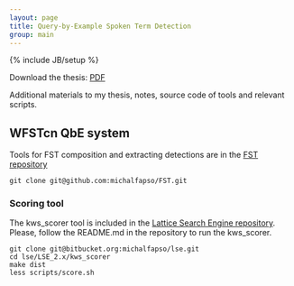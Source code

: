 ```yaml
---
layout: page
title: Query-by-Example Spoken Term Detection
group: main
---
```

{% include JB/setup %}

Download the thesis: [PDF](download/thesis_fapso.pdf)

Additional materials to my thesis, notes, source code of tools and relevant scripts.

## WFSTcn QbE system

Tools for FST composition and extracting detections are in the [FST repository](https://github.com/michalfapso/FST)

	git clone git@github.com:michalfapso/FST.git

### Scoring tool

The kws_scorer tool is included in the [Lattice Search Engine repository](https://bitbucket.org/michalfapso/lse). Please, follow the README.md in the repository to run the kws_scorer.

	git clone git@bitbucket.org:michalfapso/lse.git
	cd lse/LSE_2.x/kws_scorer
	make dist
	less scripts/score.sh
